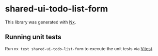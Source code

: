# shared-ui-todo-list-form

This library was generated with [Nx](https://nx.dev).

## Running unit tests

Run `nx test shared-ui-todo-list-form` to execute the unit tests via [Vitest](https://vitest.dev/).
